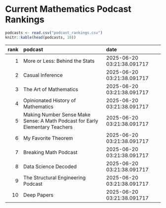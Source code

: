 # Current Mathematics Podcast Rankings


``` r
podcasts <- read.csv("podcast_rankings.csv")
knitr::kable(head(podcasts, 10))
```

| rank | podcast | date |
|---:|:---|:---|
| 1 | More or Less: Behind the Stats | 2025-06-20 03:21:38.091717 |
| 2 | Casual Inference | 2025-06-20 03:21:38.091717 |
| 3 | The Art of Mathematics | 2025-06-20 03:21:38.091717 |
| 4 | Opinionated History of Mathematics | 2025-06-20 03:21:38.091717 |
| 5 | Making Number Sense Make Sense: A Math Podcast for Early Elementary Teachers | 2025-06-20 03:21:38.091717 |
| 6 | My Favorite Theorem | 2025-06-20 03:21:38.091717 |
| 7 | Breaking Math Podcast | 2025-06-20 03:21:38.091717 |
| 8 | Data Science Decoded | 2025-06-20 03:21:38.091717 |
| 9 | The Structural Engineering Podcast | 2025-06-20 03:21:38.091717 |
| 10 | Deep Papers | 2025-06-20 03:21:38.091717 |
